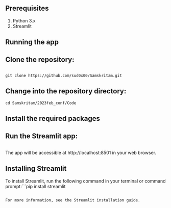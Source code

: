 ## Prerequisites
  1. Python 3.x
  2. Streamlit

## Running the app

## Clone the repository:

```

git clone https://github.com/sud0x00/Samskritam.git
```

## Change into the repository directory:

```
cd Samskritam/2023feb_conf/Code
```

## Install the required packages

## Run the Streamlit app:

```streamlit run Home.py
```

The app will be accessible at http://localhost:8501 in your web browser.


## Installing Streamlit

To install Streamlit, run the following command in your terminal or command prompt:```pip install streamlit
```

For more information, see the Streamlit installation guide.
